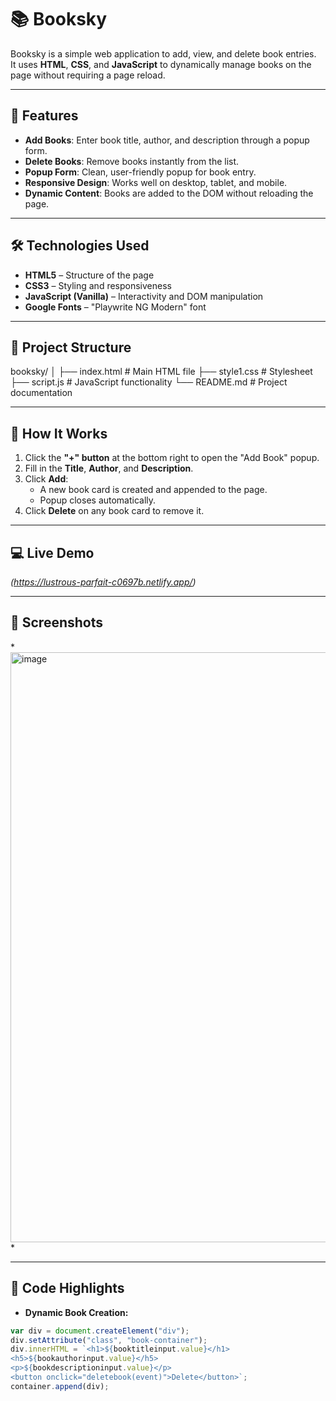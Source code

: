# 📚 Booksky

Booksky is a simple web application to add, view, and delete book entries.  
It uses **HTML**, **CSS**, and **JavaScript** to dynamically manage books on the page without requiring a page reload.

---

## 🚀 Features
- **Add Books**: Enter book title, author, and description through a popup form.
- **Delete Books**: Remove books instantly from the list.
- **Popup Form**: Clean, user-friendly popup for book entry.
- **Responsive Design**: Works well on desktop, tablet, and mobile.
- **Dynamic Content**: Books are added to the DOM without reloading the page.

---

## 🛠️ Technologies Used
- **HTML5** – Structure of the page
- **CSS3** – Styling and responsiveness
- **JavaScript (Vanilla)** – Interactivity and DOM manipulation
- **Google Fonts** – "Playwrite NG Modern" font

---

## 📂 Project Structure
booksky/
│
├── index.html # Main HTML file
├── style1.css # Stylesheet
├── script.js # JavaScript functionality
└── README.md # Project documentation

---

## 📖 How It Works
1. Click the **"+" button** at the bottom right to open the "Add Book" popup.
2. Fill in the **Title**, **Author**, and **Description**.
3. Click **Add**:
   - A new book card is created and appended to the page.
   - Popup closes automatically.
4. Click **Delete** on any book card to remove it.

---

## 💻 Live Demo
*(https://lustrous-parfait-c0697b.netlify.app/)*

---

## 📸 Screenshots
*<img width="1914" height="944" alt="image" src="https://github.com/user-attachments/assets/73bf5607-2afc-4b08-a79a-cf3d65e3d0c1" />
*

---

## 📝 Code Highlights
- **Dynamic Book Creation:**
```javascript
var div = document.createElement("div");
div.setAttribute("class", "book-container");
div.innerHTML = `<h1>${booktitleinput.value}</h1>
<h5>${bookauthorinput.value}</h5>
<p>${bookdescriptioninput.value}</p>
<button onclick="deletebook(event)">Delete</button>`;
container.append(div);
